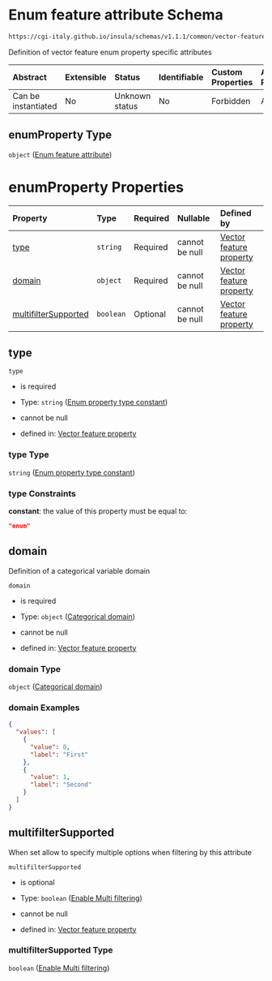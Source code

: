 # Enum feature attribute Schema

```txt
https://cgi-italy.github.io/insula/schemas/v1.1.1/common/vector-feature-property.schema.json#/$defs/enumProperty
```

Definition of vector feature enum property specific attributes

| Abstract            | Extensible | Status         | Identifiable | Custom Properties | Additional Properties | Access Restrictions | Defined In                                                                                                         |
| :------------------ | :--------- | :------------- | :----------- | :---------------- | :-------------------- | :------------------ | :----------------------------------------------------------------------------------------------------------------- |
| Can be instantiated | No         | Unknown status | No           | Forbidden         | Allowed               | none                | [vector-feature-property.schema.json\*](schemas/common/vector-feature-property.schema.json) |

## enumProperty Type

`object` ([Enum feature attribute](vector-feature-property-defs-enum-feature-attribute.md))

# enumProperty Properties

| Property                                      | Type      | Required | Nullable       | Defined by                                                                                                                                                                                                                                                             |
| :-------------------------------------------- | :-------- | :------- | :------------- | :--------------------------------------------------------------------------------------------------------------------------------------------------------------------------------------------------------------------------------------------------------------------- |
| [type](#type)                                 | `string`  | Required | cannot be null | [Vector feature property](vector-feature-property-defs-enum-feature-attribute-properties-enum-property-type-constant.md)            |
| [domain](#domain)                             | `object`  | Required | cannot be null | [Vector feature property](dataset-variable-domain-defs-categorical-domain.md)                                                     |
| [multifilterSupported](#multifiltersupported) | `boolean` | Optional | cannot be null | [Vector feature property](vector-feature-property-defs-enum-feature-attribute-properties-enable-multi-filtering.md) |

## type



`type`

* is required

* Type: `string` ([Enum property type constant](vector-feature-property-defs-enum-feature-attribute-properties-enum-property-type-constant.md))

* cannot be null

* defined in: [Vector feature property](vector-feature-property-defs-enum-feature-attribute-properties-enum-property-type-constant.md)

### type Type

`string` ([Enum property type constant](vector-feature-property-defs-enum-feature-attribute-properties-enum-property-type-constant.md))

### type Constraints

**constant**: the value of this property must be equal to:

```json
"enum"
```

## domain

Definition of a categorical variable domain

`domain`

* is required

* Type: `object` ([Categorical domain](dataset-variable-domain-defs-categorical-domain.md))

* cannot be null

* defined in: [Vector feature property](dataset-variable-domain-defs-categorical-domain.md)

### domain Type

`object` ([Categorical domain](dataset-variable-domain-defs-categorical-domain.md))

### domain Examples

```json
{
  "values": [
    {
      "value": 0,
      "label": "First"
    },
    {
      "value": 1,
      "label": "Second"
    }
  ]
}
```

## multifilterSupported

When set allow to specify multiple options when filtering by this attribute

`multifilterSupported`

* is optional

* Type: `boolean` ([Enable Multi filtering](vector-feature-property-defs-enum-feature-attribute-properties-enable-multi-filtering.md))

* cannot be null

* defined in: [Vector feature property](vector-feature-property-defs-enum-feature-attribute-properties-enable-multi-filtering.md)

### multifilterSupported Type

`boolean` ([Enable Multi filtering](vector-feature-property-defs-enum-feature-attribute-properties-enable-multi-filtering.md))
